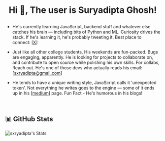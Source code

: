 

# <p align="center">Hi 👋, The user is Suryadipta Ghosh!</p>




- He's currently learning JavaScript, backend stuff and whatever else catches his brain — including bits of Python and ML. Curiosity drives the stack. If he's learning it, he's probably tweeting it. Best place to connect: [[X](https://x.com/surjonomics)]

- Just like all other college students, His weekends are fun-packed. Bugs are engaging, apparently. He is looking for projects to collaborate on, and contribute to open source while polishing his own skills. For collabs, Reach out. He's one of those devs who actually reads his email: [sxryadipta@gmail.com]

- He tends to have a unique writing style, JavaScript calls it 'unexpected token'. Not everything he writes goes to the engine — some of it ends up in his [[medium](https://medium.com/@sxryadipta)] page. Fun Fact - He's humorous in his blogs!

 

&nbsp;




## 📊 GitHub Stats

![sxryadipta's Stats](https://github-readme-stats.vercel.app/api?username=sxryadipta&theme=vision-friendly-dark&show_icons=true&hide_border=false&count_private=true)


 
</div>



###
